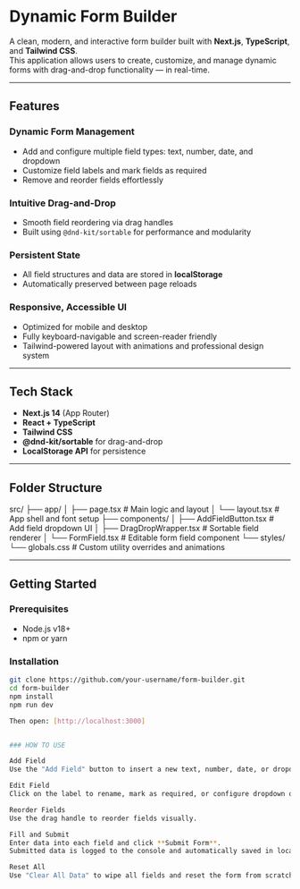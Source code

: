 # Dynamic Form Builder

A clean, modern, and interactive form builder built with **Next.js**, **TypeScript**, and **Tailwind CSS**.  
This application allows users to create, customize, and manage dynamic forms with drag-and-drop functionality — in real-time.

---

##  Features

### Dynamic Form Management
- Add and configure multiple field types: text, number, date, and dropdown
- Customize field labels and mark fields as required
- Remove and reorder fields effortlessly

### Intuitive Drag-and-Drop
- Smooth field reordering via drag handles
- Built using `@dnd-kit/sortable` for performance and modularity

### Persistent State
- All field structures and data are stored in **localStorage**
- Automatically preserved between page reloads

### Responsive, Accessible UI
- Optimized for mobile and desktop
- Fully keyboard-navigable and screen-reader friendly
- Tailwind-powered layout with animations and professional design system

---

## Tech Stack

- **Next.js 14** (App Router)
- **React + TypeScript**
- **Tailwind CSS**
- **@dnd-kit/sortable** for drag-and-drop
- **LocalStorage API** for persistence

---

## Folder Structure

src/
├── app/
│ ├── page.tsx # Main logic and layout
│ └── layout.tsx # App shell and font setup
├── components/
│ ├── AddFieldButton.tsx # Add field dropdown UI
│ ├── DragDropWrapper.tsx # Sortable field renderer
│ └── FormField.tsx # Editable form field component
└── styles/
└── globals.css # Custom utility overrides and animations


---

## Getting Started

### Prerequisites

- Node.js v18+
- npm or yarn

### Installation

```bash
git clone https://github.com/your-username/form-builder.git
cd form-builder
npm install
npm run dev

Then open: [http://localhost:3000]


### HOW TO USE

Add Field
Use the "Add Field" button to insert a new text, number, date, or dropdown field.

Edit Field
Click on the label to rename, mark as required, or configure dropdown options.

Reorder Fields
Use the drag handle to reorder fields visually.

Fill and Submit
Enter data into each field and click **Submit Form**.  
Submitted data is logged to the console and automatically saved in local storage — even after page refresh.

Reset All
Use "Clear All Data" to wipe all fields and reset the form from scratch.

